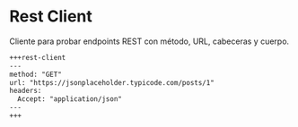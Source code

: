 # Rest Client

Cliente para probar endpoints REST con método, URL, cabeceras y cuerpo.

````markdown
+++rest-client
---
method: "GET"
url: "https://jsonplaceholder.typicode.com/posts/1"
headers:
  Accept: "application/json"
---
+++
````
